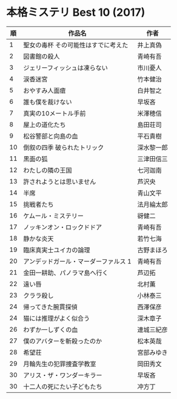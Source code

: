 # 本格ミステリ Best 10 (2017)

| 順   | 作品名                 | 作者    |
| --- | ------------------- | ----- |
| 1   | 聖女の毒杯 その可能性はすでに考えた  | 井上真偽  |
| 2   | 図書館の殺人              | 青崎有吾  |
| 3   | ジェリーフィッシュは凍らない      | 市川憂人  |
| 4   | 涙香迷宮                | 竹本健治  |
| 5   | おやすみ人面瘡             | 白井智之  |
| 6   | 誰も僕を裁けない            | 早坂吝   |
| 7   | 真実の10メートル手前         | 米澤穂信  |
| 8   | 屋上の道化たち             | 島田荘司  |
| 9   | 松谷警部と向島の血           | 平石貴樹  |
| 10  | 倒叙の四季 破られたトリック      | 深水黎一郎 |
| 11  | 黒面の狐                | 三津田信三 |
| 12  | わたしの隣の王国            | 七河迦南  |
| 13  | 許されようとは思いません        | 芦沢央   |
| 14  | 半席                  | 青山文平  |
| 15  | 挑戦者たち               | 法月綸太郎 |
| 16  | ケムール・ミステリー          | 谺健二   |
| 17  | ノッキンオン・ロックドドア       | 青崎有吾  |
| 18  | 静かな炎天               | 若竹七海  |
| 19  | 臨床真実士ユイカの論理         | 古野まほろ |
| 20  | アンデッドガール・マーダーファルス 1 | 青崎有吾  |
| 21  | 金田一耕助、パノラマ島へ行く      | 芦辺拓   |
| 22  | 遠い唇                 | 北村薫   |
| 23  | クララ殺し               | 小林泰三  |
| 24  | 帰ってきた腕貫探偵           | 西澤保彦  |
| 24  | 猫には推理がよく似合う         | 深木章子  |
| 26  | わずか一しずくの血           | 連城三紀彦 |
| 27  | 僕のアバターを斬殺ったのか       | 松本英哉  |
| 28  | 希望荘                 | 宮部みゆき |
| 29  | 月輪先生の犯罪捜査学教室        | 岡田秀文  |
| 30  | アリス・ザ・ワンダーキラー       | 早坂吝   |
| 30  | 十二人の死にたい子どもたち       | 冲方丁   |
